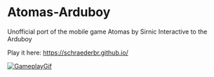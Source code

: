 # Atomas-Arduboy
Unofficial port of the mobile game Atomas by Sirnic Interactive to the Arduboy

Play it here: https://schraederbr.github.io/

[![GameplayGif](https://github.com/schraederbr/Atomas-Arduboy/assets/53031474/52759278-23e0-4d1b-bbb2-53648c13dcc8)](https://schraederbr.github.io/)
